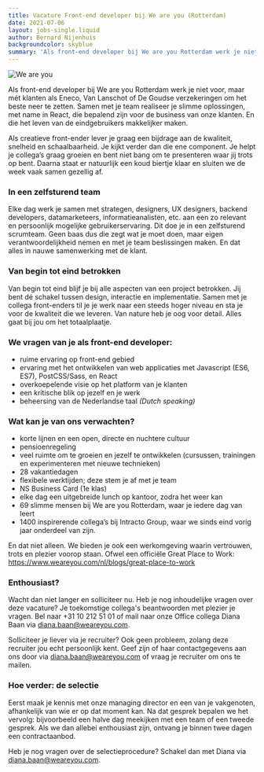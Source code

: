 ```yaml
---
title: Vacature Front-end developer bij We are you (Rotterdam)
date: 2021-07-06
layout: jobs-single.liquid
author: Bernard Nijenhuis
backgroundcolor: skyblue
summary: 'Als front-end developer bij We are you Rotterdam werk je niet voor, maar mét klanten als Eneco, Van Lanschot of De Goudse verzekeringen om het beste neer te zetten.'
---
```


![[We are you](https://www.weareyou.com/nl)](/_img/werkgevers/weareyou.png)

Als front-end developer bij We are you Rotterdam werk je niet voor, maar mét klanten als Eneco, Van Lanschot of De Goudse verzekeringen om het beste neer te zetten. Samen met je team realiseer je slimme oplossingen, met name in React, die bepalend zijn voor de business van onze klanten. En die het leven van de eindgebruikers makkelijker maken.

Als creatieve front-ender lever je graag een bijdrage aan de kwaliteit, snelheid en schaalbaarheid. Je kijkt verder dan die ene component. Je helpt je collega’s graag groeien en bent niet bang om te presenteren waar jij trots op bent. Daarna staat er natuurlijk een koud biertje klaar en sluiten we de week vaak samen gezellig af.

### In een zelfsturend team

Elke dag werk je samen met strategen, designers, UX designers, backend developers, datamarketeers, informatieanalisten, etc. aan een zo relevant en persoonlijk mogelijke gebruikerservaring. Dit doe je in een zelfsturend scrumteam. Geen baas dus die zegt wat je moet doen, maar eigen verantwoordelijkheid nemen en met je team beslissingen maken. En dat alles in nauwe samenwerking met de klant.

### Van begin tot eind betrokken

Van begin tot eind blijf je bij alle aspecten van een project betrokken. Jij bent dé schakel tussen design, interactie en implementatie. Samen met je collega front-enders til je je werk naar een steeds hoger niveau en sta je voor de kwaliteit die we leveren. Van nature heb je oog voor detail. Alles gaat bij jou om het totaalplaatje.

### We vragen van je als front-end developer:

-   ruime ervaring op front-end gebied
-   ervaring met het ontwikkelen van web applicaties met Javascript (ES6, ES7), PostCSS/Sass, en React
-   overkoepelende visie op het platform van je klanten
-   een kritische blik op jezelf en je werk
-   beheersing van de Nederlandse taal _(Dutch speaking)_

### Wat kan je van ons verwachten?

-   korte lijnen en een open, directe en nuchtere cultuur
-   pensioenregeling
-   veel ruimte om te groeien en jezelf te ontwikkelen (cursussen, trainingen en experimenteren met nieuwe technieken)
-   28 vakantiedagen
-   flexibele werktijden; deze stem je af met je team
-   NS Business Card (1e klas)
-   elke dag een uitgebreide lunch op kantoor, zodra het weer kan
-   69 slimme mensen bij We are you Rotterdam, waar je iedere dag van leert
-   1400 inspirerende collega’s bij Intracto Group, waar we sinds eind vorig jaar onderdeel van zijn.

En dat niet alleen. We bieden je ook een werkomgeving waarin vertrouwen, trots en plezier voorop staan. Ofwel een officiële Great Place to Work: <https://www.weareyou.com/nl/blogs/great-place-to-work>

### Enthousiast?

Wacht dan niet langer en solliciteer nu. Heb je nog inhoudelijke vragen over deze vacature? Je toekomstige collega's beantwoorden met plezier je vragen. Bel naar +31 10 212 51 01 of mail naar onze Office collega Diana Baan via <diana.baan@weareyou.com>.

Solliciteer je liever via je recruiter? Ook geen probleem, zolang deze recruiter jou echt persoonlijk kent. Geef zijn of haar contactgegevens aan ons door via <diana.baan@weareyou.com> of vraag je recruiter om ons te mailen.

### Hoe verder: de selectie

Eerst maak je kennis met onze managing director en een van je vakgenoten, afhankelijk van wie er op dat moment kan. Na dat gesprek bepalen we het vervolg: bijvoorbeeld een halve dag meekijken met een team of een tweede gesprek. Als we dan allebei enthousiast zijn, ontvang je binnen twee dagen een contractaanbod.

Heb je nog vragen over de selectieprocedure? Schakel dan met Diana via <diana.baan@weareyou.com>.
